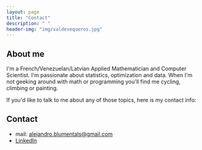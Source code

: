 ```yaml
---
layout: page
title: "Contact"
description: " "
header-img: "img/valdevequeros.jpg"
---
```


About me
--------------------

I'm a French/Venezuelan/Latvian Applied Mathematician and Computer Scientist.
I'm passionate about statistics, optimization and data. When I'm not geeking around with math or programming you'll find me cycling, climbing or painting.

If you'd like to talk to me about any of those topics, here is my contact info:

Contact
---------------------

* mail: alejandro.blumentals@gmail.com
* [LinkedIn](http://www.linkedin.com/in/alejandro-blumentals/)
